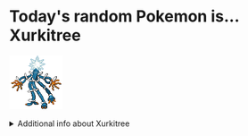 # Today's random Pokemon is... Xurkitree

![Xurkitree shiny sprite](https://raw.githubusercontent.com/PokeAPI/sprites/master/sprites/pokemon/shiny/796.png)

<details>
<summary>Additional info about Xurkitree</summary>

| srpite type | image |
|------|------|
| back_default | ![Xurkitree back_default sprite](https://raw.githubusercontent.com/PokeAPI/sprites/master/sprites/pokemon/back/796.png) |
| back_shiny | ![Xurkitree back_shiny sprite](https://raw.githubusercontent.com/PokeAPI/sprites/master/sprites/pokemon/back/shiny/796.png) |
| front_default | ![Xurkitree front_default sprite](https://raw.githubusercontent.com/PokeAPI/sprites/master/sprites/pokemon/796.png) | </details>
